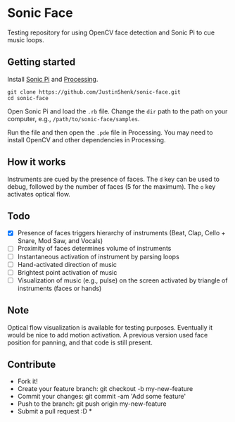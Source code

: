 # Sonic Face

Testing repository for using OpenCV face detection and Sonic Pi to cue music loops.

## Getting started

Install [Sonic Pi](http://sonic-pi.net/) and [Processing](https://processing.org/download/). 

```
git clone https://github.com/JustinShenk/sonic-face.git
cd sonic-face
```

Open Sonic Pi and load the `.rb` file. Change the `dir` path to the path on your computer, e.g., `/path/to/sonic-face/samples`.

Run the file and then open the `.pde` file in Processing. You may need to install OpenCV and other dependencies in Processing.

## How it works

Instruments are cued by the presence of faces. The `d` key can be used to debug, followed by the number of faces (5 for the maximum). The `o` key activates optical flow.

## Todo

 - [X] Presence of faces triggers hierarchy of instruments (Beat, Clap, Cello + Snare, Mod Saw, and Vocals)
 - [ ] Proximity of faces determines volume of instruments
 - [ ] Instantaneous activation of instrument by parsing loops
 - [ ] Hand-activated direction of music
 - [ ] Brightest point activation of music
 - [ ] Visualization of music (e.g., pulse) on the screen activated by triangle of instruments (faces or hands)
 
## Note

Optical flow visualization is available for testing purposes. Eventually it would be nice to add motion activation. A previous version used face position for panning, and that code is still present.

## Contribute

 * Fork it!
 * Create your feature branch: git checkout -b my-new-feature
 * Commit your changes: git commit -am 'Add some feature'
 * Push to the branch: git push origin my-new-feature
 * Submit a pull request :D * 